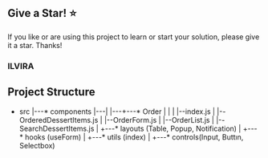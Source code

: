 ## Give a Star! :star:
If you like or are using this project to learn or start your solution, please give it a star. Thanks!

### ILVIRA

## Project Structure
* src
|---* components
|---|
|---+---* Order
|       |
|       |--index.js
|       |--OrderedDessertItems.js
|       |--OrderForm.js
|       |--OrderList.js
|       |--SearchDessertItems.js
|
+---* layouts (Table, Popup, Notification)
|
+---* hooks (useForm)
|
+---* utils (index)
|
+---* controls(Input, Buttın, Selectbox)